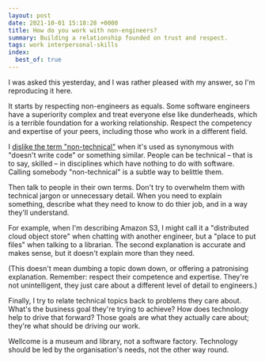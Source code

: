 ```yaml
---
layout: post
date: 2021-10-01 15:18:28 +0000
title: How do you work with non-engineers?
summary: Building a relationship founded on trust and respect.
tags: work interpersonal-skills
index:
  best_of: true
---
```


I was asked this yesterday, and I was rather pleased with my answer, so I'm reproducing it here.

It starts by respecting non-engineers as equals.
Some software engineers have a superiority complex and treat everyone else like dunderheads, which is a terrible foundation for a working relationship.
Respect the competency and expertise of your peers, including those who work in a different field.

I [dislike the term "non-technical"][non_technical] when it's used as synonymous with "doesn't write code" or something similar.
People can be technical – that is to say, skilled – in disciplines which have nothing to do with software.
Calling somebody "non-technical" is a subtle way to belittle them.

Then talk to people in their own terms.
Don't try to overwhelm them with technical jargon or unnecessary detail.
When you need to explain something, describe what they need to know to do thier job, and in a way they'll understand.

For example, when I'm describing Amazon S3, I might call it a "distributed cloud object store" when chatting with another engineer, but a "place to put files" when talking to a librarian.
The second explanation is accurate and makes sense, but it doesn't explain more than they need.

(This doesn't mean dumbing a topic down down, or offering a patronising explanation.
Remember: respect their competence and expertise.
They're not unintelligent, they just care about a different level of detail to engineers.)

Finally, I try to relate technical topics back to problems they care about.
What's the business goal they're trying to achieve?
How does technology help to drive that forward?
Those goals are what they actually care about; they're what should be driving our work.

Wellcome is a museum and library, not a software factory.
Technology should be led by the organisation's needs, not the other way round.

[non_technical]: /2020/11/non-technical-users/
